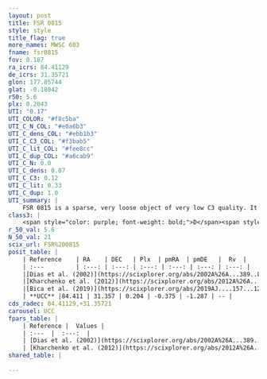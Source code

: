 ```yaml
---
layout: post
title: FSR 0815
style: style
title_flag: true
more_names: MWSC 603
fname: fsr0815
fov: 0.187
ra_icrs: 84.41129
de_icrs: 31.35721
glon: 177.05744
glat: -0.18042
r50: 5.6
plx: 0.2043
UTI: "0.17"
UTI_COLOR: "#f8c5ba"
UTI_C_N_COL: "#e0a6b3"
UTI_C_dens_COL: "#ebb1b3"
UTI_C_C3_COL: "#f3bab5"
UTI_C_lit_COL: "#fee8cc"
UTI_C_dup_COL: "#a6cab9"
UTI_C_N: 0.0
UTI_C_dens: 0.07
UTI_C_C3: 0.12
UTI_C_lit: 0.33
UTI_C_dup: 1.0
UTI_summary: |
    FSR 0815 is a sparse, very loose object of very low C3 quality. It is poorly studied in the literature, with no articles listed in the last 6 years.<br><br><span style="color: #99180f; font-weight: bold;">Warning: </span>contains less than 25 stars with <i>P>0.5</i> estimated.
class3: |
    <span style="color: purple; font-weight: bold;">D</span><span style="color: red; font-weight: bold;">C</span>
r_50_val: 5.6
N_50_val: 21
scix_url: FSR%200815
posit_table: |
    | Reference    | RA    | DEC   | Plx  | pmRA  | pmDE   |  Rv  |
    | :---         | :---: | :---: | :---: | :---: | :---: | :---: |
    |[Dias et al. (2002)](https://scixplorer.org/abs/2002A%26A...389..871D) | 84.425 | 31.324 | -- | 1.39 | -6.7 | -- |
    |[Kharchenko et al. (2012)](https://scixplorer.org/abs/2012A%26A...543A.156K) | 84.427 | 31.305 | -- | 1.39 | -6.7 | -- |
    |[Bica et al. (2019)](https://scixplorer.org/abs/2019AJ....157...12B) | 84.428 | 31.324 | -- | -- | -- | -- |
    | **UCC** |84.411 | 31.357 | 0.204 | -0.375 | -1.287 | -- | 
cds_radec: 84.41129,+31.35721
carousel: UCC
fpars_table: |
    | Reference |  Values |
    | :---  |  :---:  |
    | [Dias et al. (2002)](https://scixplorer.org/abs/2002A%26A...389..871D) | `E(B-V)=1.041, Dist=2153.0, Age=8.655` |
    | [Kharchenko et al. (2012)](https://scixplorer.org/abs/2012A%26A...543A.156K) | `e_bv=1.041, distance=2153, log_age=8.655` |
shared_table: |
    
---
```

